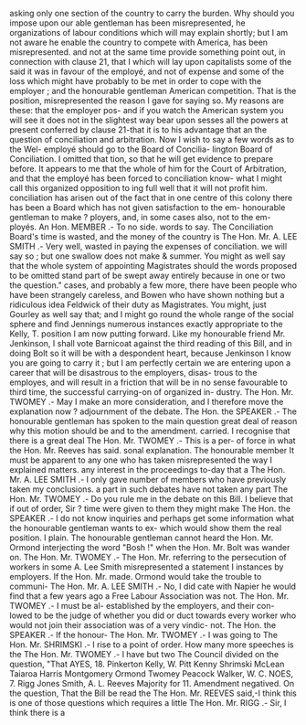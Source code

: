 asking only one section of the country to carry the burden. Why should you impose upon our able gentleman has been misrepresented, he organizations of labour conditions which will may explain shortly; but I am not aware he enable the country to compete with America, has been misrepresented. and not at the same time provide something point out, in connection with clause 21, that I which will lay upon capitalists some of the said it was in favour of the employé, and not of expense and some of the loss which might have probably to be met in order to cope with the employer ; and the honourable gentleman American competition. That is the position, misrepresented the reason I gave for saying so. My reasons are these: that the employer pos- and if you watch the American system you will see it does not in the slightest way bear upon sesses all the powers at present conferred by clause 21-that it is to his advantage that an the question of conciliation and arbitration. Now I wish to say a few words as to the Wel- employé should go to the Board of Concilia- lington Board of Conciliation. I omitted that tion, so that he will get evidence to prepare before. It appears to me that the whole of him for the Court of Arbitration, and that the employé has been forced to conciliation know- what I might call this organized opposition to ing full well that it will not profit him. conciliation has arisen out of the fact that in one centre of this colony there has been a Board which has not given satisfaction to the em- honourable gentleman to make ? ployers, and, in some cases also, not to the em- ployés. An Hon. MEMBER .- To no side. words to say. The Conciliation Board's time is wasted, and the money of the country is The Hon. Mr. A. LEE SMITH .- Very well, wasted in paying the expenses of conciliation. we will say so ; but one swallow does not make & summer. You might as well say that the whole system of appointing Magistrates should the words proposed to be omitted stand part of be swept away entirely because in one or two the question." cases, and probably a few more, there have been people who have been strangely careless, and Bowen who have shown nothing but a ridiculous idea Feldwick of their duty as Magistrates. You might, just Gourley as well say that; and I might go round the whole range of the social sphere and find Jennings numerous instances exactly appropriate to the Kelly, T. position I am now putting forward. Like my honourable friend Mr. Jenkinson, I shall vote Barnicoat against the third reading of this Bill, and in doing Bolt so it will be with a despondent heart, because Jenkinson I know you are going to carry it ; but I am perfectly certain we are entering upon a career that will be disastrous to the employers, disas- trous to the employes, and will result in a friction that will be in no sense favourable to third time, the successful carrying-on of organized in- dustry. The Hon. Mr. TWOMEY .- May I make an more consideration, and I therefore move the explanation now ? adjournment of the debate. The Hon. the SPEAKER .- The honourable gentleman has spoken to the main question great deal of reason why this motion should be and to the amendment. carried. I recognise that there is a great deal The Hon. Mr. TWOMEY .- This is a per- of force in what the Hon. Mr. Reeves has said. sonal explanation. The honourable member It must be apparent to any one who has taken misrepresented the way I explained matters. any interest in the proceedings to-day that a The Hon. Mr. A. LEE SMITH .- I only gave number of members who have previously taken my conclusions. a part in such debates have not taken any part The Hon. Mr. TWOMEY .- Do you rule me in the debate on this Bill. I believe that if out of order, Sir ? time were given to them they might make The Hon. the SPEAKER .- I do not know inquiries and perhaps get some information what the honourable gentleman wants to ex- which would show them the real position. I plain. The honourable gentleman cannot heard the Hon. Mr. Ormond interjecting the word "Bosh !" when the Hon. Mr. Bolt was wander on. The Hon. Mr. TWOMEY .- The Hon. Mr. referring to the persecution of workers in some A. Lee Smith misrepresented a statement I instances by employers. If the Hon. Mr. made. Ormond would take the trouble to communi- The Hon. Mr. A. LEE SMITH .- No, I did cate with Napier he would find that a few years ago a Free Labour Association was not. The Hon. Mr. TWOMEY .- I must be al- established by the employers, and their con- lowed to be the judge of whether you did or duct towards every worker who would not join their association was of a very vindic- not. The Hon. the SPEAKER .- If the honour- The Hon. Mr. TWOMEY .- I was going to The Hon. Mr. SHRIMSKI .- I rise to a point of order. How many more speeches is the The Hon. Mr. TWOMEY .- I have but two The Council divided on the question, "That AYES, 18. Pinkerton Kelly, W. Pitt Kenny Shrimski McLean Taiaroa Harris Montgomery Ormond Twomey Peacock Walker, W. C. NOES, 7. Rigg Jones Smith, A. L. Reeves Majority for 11. Amendment negatived. On the question, That the Bill be read the The Hon. Mr. REEVES said,-I think this is one of those questions which requires a little The Hon. Mr. RIGG .- Sir, I think there is a 